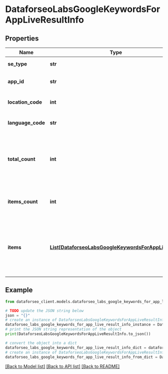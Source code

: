 # DataforseoLabsGoogleKeywordsForAppLiveResultInfo


## Properties

Name | Type | Description | Notes
------------ | ------------- | ------------- | -------------
**se_type** | **str** | search engine type | [optional] 
**app_id** | **str** | id of the app in a POST array | [optional] 
**location_code** | **int** | location code in a POST array | [optional] 
**language_code** | **str** | language code in a POST array | [optional] 
**total_count** | **int** | total amount of results in our database relevant to your request | [optional] 
**items_count** | **int** | the number of results returned in the items array | [optional] 
**items** | [**List[DataforseoLabsGoogleKeywordsForAppLiveItem]**](DataforseoLabsGoogleKeywordsForAppLiveItem.md) | contains data related to the ranking keywords for the app specified in the app_id field | [optional] 

## Example

```python
from dataforseo_client.models.dataforseo_labs_google_keywords_for_app_live_result_info import DataforseoLabsGoogleKeywordsForAppLiveResultInfo

# TODO update the JSON string below
json = "{}"
# create an instance of DataforseoLabsGoogleKeywordsForAppLiveResultInfo from a JSON string
dataforseo_labs_google_keywords_for_app_live_result_info_instance = DataforseoLabsGoogleKeywordsForAppLiveResultInfo.from_json(json)
# print the JSON string representation of the object
print(DataforseoLabsGoogleKeywordsForAppLiveResultInfo.to_json())

# convert the object into a dict
dataforseo_labs_google_keywords_for_app_live_result_info_dict = dataforseo_labs_google_keywords_for_app_live_result_info_instance.to_dict()
# create an instance of DataforseoLabsGoogleKeywordsForAppLiveResultInfo from a dict
dataforseo_labs_google_keywords_for_app_live_result_info_from_dict = DataforseoLabsGoogleKeywordsForAppLiveResultInfo.from_dict(dataforseo_labs_google_keywords_for_app_live_result_info_dict)
```
[[Back to Model list]](../README.md#documentation-for-models) [[Back to API list]](../README.md#documentation-for-api-endpoints) [[Back to README]](../README.md)


